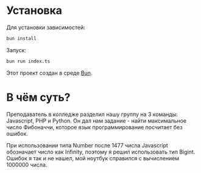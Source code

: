 # Установка

Для установки зависимостей:

```bash
bun install
```

Запуск:

```bash
bun run index.ts
```

Этот проект создан в среде [Bun](https://bun.sh).

# В чём суть?

Преподаватель в колледже разделил нашу группу на 3 команды: Javascript, PHP и Python. Он дал нам задание - найти максимальное число Фибоначчи, которое язык программирование посчитает без ошибок.

При использовании типа Number после 1477 числа Javascript обозначает число как Infinity, поэтому я решил использовать тип Bigint. Ошибок я так и не нашел, мой ноутбук справился с вычислением 1000000 числа.

